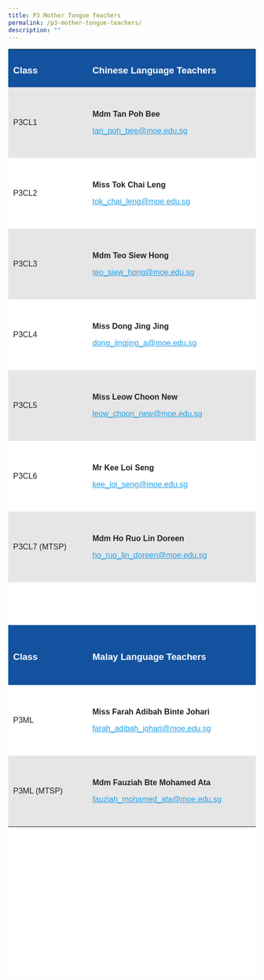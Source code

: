 ```yaml
---
title: P3 Mother Tongue Teachers
permalink: /p3-mother-tongue-teachers/
description: ""
---
```

<table style="box-sizing: inherit; border-collapse: collapse; border-spacing: 0px; max-width: 100%; color: rgb(34, 34, 34); font-family: &quot;Source Sans Pro&quot;, sans-serif; font-size: 16px; font-style: normal; font-variant-ligatures: normal; font-variant-caps: normal; font-weight: 400; letter-spacing: normal; orphans: 2; text-align: start; text-transform: none; white-space: normal; widows: 2; word-spacing: 0px; -webkit-text-stroke-width: 0px; background-color: rgb(255, 255, 255); text-decoration-thickness: initial; text-decoration-style: initial; text-decoration-color: initial; width: 633.775px; height: 1882px;"><tbody style="box-sizing: inherit;"><tr style="box-sizing: inherit; background: rgb(19, 82, 158); height: 23px;"><td style="box-sizing: inherit; padding: 5px 10px; width: 241.75px; height: 23px;"><h3 style="box-sizing: inherit; font-family: &quot;Source Sans Pro&quot;, sans-serif; text-transform: none;"><span style="box-sizing: inherit; color: rgb(255, 255, 255);">Class</span></h3></td><td style="box-sizing: inherit; padding: 5px 10px; width: 392.025px; height: 23px;"><h3 style="box-sizing: inherit; font-family: &quot;Source Sans Pro&quot;, sans-serif; text-transform: none;"><span style="box-sizing: inherit; color: rgb(255, 255, 255);">Chinese Language Teachers</span></h3></td></tr><tr style="box-sizing: inherit; background: rgb(230, 230, 230); height: 144px;"><td style="box-sizing: inherit; padding: 5px 10px; width: 241.75px; height: 144px;">P3CL1</td><td style="box-sizing: inherit; padding: 5px 10px; width: 392.025px; height: 144px;"><p style="box-sizing: inherit; font-size: 1em;"><strong style="box-sizing: inherit; font-weight: bold;">Mdm Tan Poh Bee</strong></p><p style="box-sizing: inherit; font-size: 1em;"><a href="mailto:tan_poh_bee@moe.edu.sg" style="box-sizing: inherit; background-color: transparent; transition: all 0.25s ease-in-out 0s; text-decoration: underline; color: rgb(37, 160, 232);">tan_poh_bee@moe.edu.sg</a></p></td></tr><tr style="box-sizing: inherit; background: rgb(255, 255, 255); height: 144px;"><td style="box-sizing: inherit; padding: 5px 10px; width: 241.75px; height: 144px;">P3CL2</td><td style="box-sizing: inherit; padding: 5px 10px; width: 392.025px; height: 144px;"><p style="box-sizing: inherit; font-size: 1em;"><strong style="box-sizing: inherit; font-weight: bold;">Miss Tok Chai Leng</strong></p><p style="box-sizing: inherit; font-size: 1em;"><a href="mailto:tok_chai_leng@moe.edu.sg" style="box-sizing: inherit; background-color: transparent; transition: all 0.25s ease-in-out 0s; text-decoration: underline; color: rgb(37, 160, 232);">tok_chai_leng@moe.edu.sg</a></p></td></tr><tr style="box-sizing: inherit; background: rgb(230, 230, 230); height: 144px;"><td style="box-sizing: inherit; padding: 5px 10px; width: 241.75px; height: 144px;">P3CL3</td><td style="box-sizing: inherit; padding: 5px 10px; width: 392.025px; height: 144px;"><p style="box-sizing: inherit; font-size: 1em;"><strong style="box-sizing: inherit; font-weight: bold;">Mdm Teo Siew Hong</strong></p><p style="box-sizing: inherit; font-size: 1em;"><a href="mailto:teo_siew_hong@moe.edu.sg" style="box-sizing: inherit; background-color: transparent; transition: all 0.25s ease-in-out 0s; text-decoration: underline; color: rgb(37, 160, 232);">teo_siew_hong@moe.edu.sg</a></p></td></tr><tr style="box-sizing: inherit; background: rgb(255, 255, 255); height: 144px;"><td style="box-sizing: inherit; padding: 5px 10px; width: 241.75px; height: 144px;">P3CL4</td><td style="box-sizing: inherit; padding: 5px 10px; width: 392.025px; height: 144px;"><p style="box-sizing: inherit; font-size: 1em;"><strong style="box-sizing: inherit; font-weight: bold;">Miss Dong Jing Jing</strong></p><p style="box-sizing: inherit; font-size: 1em;"><a href="mailto:dong_jingjing_a@moe.edu.sg" style="box-sizing: inherit; background-color: transparent; transition: all 0.25s ease-in-out 0s; text-decoration: underline; color: rgb(37, 160, 232);">dong_jingjing_a@moe.edu.sg</a></p></td></tr><tr style="box-sizing: inherit; background: rgb(230, 230, 230); height: 144px;"><td style="box-sizing: inherit; padding: 5px 10px; width: 241.75px; height: 144px;">P3CL5</td><td style="box-sizing: inherit; padding: 5px 10px; width: 392.025px; height: 144px;"><p style="box-sizing: inherit; font-size: 1em;"><strong style="box-sizing: inherit; font-weight: bold;">Miss Leow Choon New</strong></p><p style="box-sizing: inherit; font-size: 1em;"><a href="mailto:leow_choon_new@moe.edu.sg" style="box-sizing: inherit; background-color: transparent; transition: all 0.25s ease-in-out 0s; text-decoration: underline; color: rgb(37, 160, 232);">leow_choon_new@moe.edu.sg</a></p></td></tr><tr style="box-sizing: inherit; background: rgb(255, 255, 255); height: 144px;"><td style="box-sizing: inherit; padding: 5px 10px; width: 241.75px; height: 144px;">P3CL6</td><td style="box-sizing: inherit; padding: 5px 10px; width: 392.025px; height: 144px;"><p style="box-sizing: inherit; font-size: 1em;"><strong style="box-sizing: inherit; font-weight: bold;">Mr Kee Loi Seng</strong></p><p style="box-sizing: inherit; font-size: 1em;"><a href="mailto:kee_loi_seng@moe.edu.sg" style="box-sizing: inherit; background-color: transparent; transition: all 0.25s ease-in-out 0s; text-decoration: underline; color: rgb(37, 160, 232);">kee_loi_seng@moe.edu.sg</a></p></td></tr><tr style="box-sizing: inherit; background: rgb(230, 230, 230); height: 144px;"><td style="box-sizing: inherit; padding: 5px 10px; width: 241.75px; height: 144px;">P3CL7 (MTSP)</td><td style="box-sizing: inherit; padding: 5px 10px; width: 392.025px; height: 144px;"><p style="box-sizing: inherit; font-size: 1em;"><strong style="box-sizing: inherit; font-weight: bold;">Mdm Ho Ruo Lin Doreen</strong></p><p style="box-sizing: inherit; font-size: 1em;"><a href="mailto:ho_ruo_lin_doreen@moe.edu.sg" style="box-sizing: inherit; background-color: transparent; transition: all 0.25s ease-in-out 0s; text-decoration: underline; color: rgb(37, 160, 232);">ho_ruo_lin_doreen@moe.edu.sg</a></p></td></tr><tr style="box-sizing: inherit; background: rgb(255, 255, 255); height: 87px;"><td style="box-sizing: inherit; padding: 5px 10px; width: 241.75px; height: 87px;">&nbsp;</td><td style="box-sizing: inherit; padding: 5px 10px; width: 392.025px; height: 87px;"><p style="box-sizing: inherit; font-size: 1em;"><strong style="box-sizing: inherit; font-weight: bold;">&nbsp;</strong></p></td></tr><tr style="box-sizing: inherit; background: rgb(19, 82, 158);"><td style="box-sizing: inherit; padding: 5px 10px; width: 241.75px; height: 122px;"><h3 style="box-sizing: inherit; font-family: &quot;Source Sans Pro&quot;, sans-serif; text-transform: none;"><span style="box-sizing: inherit; color: rgb(255, 255, 255);">Class</span></h3></td><td style="box-sizing: inherit; padding: 5px 10px; width: 392.025px; height: 122px;"><h3 style="box-sizing: inherit; font-family: &quot;Source Sans Pro&quot;, sans-serif; text-transform: none;"><span style="box-sizing: inherit; color: rgb(255, 255, 255);">Malay Language Teachers</span></h3></td></tr><tr style="box-sizing: inherit; background: rgb(255, 255, 255); height: 144px;"><td style="box-sizing: inherit; padding: 5px 10px; width: 241.75px; height: 144px;"><p style="box-sizing: inherit; font-size: 1em;">P3ML</p></td><td style="box-sizing: inherit; padding: 5px 10px; width: 392.025px; height: 144px;"><p style="box-sizing: inherit; font-size: 1em;"><strong style="box-sizing: inherit; font-weight: bold;">Miss Farah Adibah Binte Johari</strong></p><p style="box-sizing: inherit; font-size: 1em;"><a href="mailto:farah_adibah_johari@moe.edu.sg" style="box-sizing: inherit; background-color: transparent; transition: all 0.25s ease-in-out 0s; text-decoration: underline; color: rgb(37, 160, 232);">farah_adibah_johari@moe.edu.sg</a></p></td></tr><tr style="box-sizing: inherit; background: rgb(230, 230, 230); height: 144px;"><td style="box-sizing: inherit; padding: 5px 10px; width: 241.75px; height: 144px;"><p style="box-sizing: inherit; font-size: 1em;">P3ML (MTSP)</p></td><td style="box-sizing: inherit; padding: 5px 10px; width: 392.025px; height: 144px;"><p style="box-sizing: inherit; font-size: 1em;"><strong style="box-sizing: inherit; font-weight: bold;">Mdm Fauziah Bte Mohamed Ata</strong></p><p style="box-sizing: inherit; font-size: 1em;"><a href="mailto:fauziah_mohamed_ata@moe.edu.sg" style="box-sizing: inherit; background-color: transparent; transition: all 0.25s ease-in-out 0s; text-decoration: underline; color: rgb(37, 160, 232);">fauziah_mohamed_ata@moe.edu.sg</a></p></td></tr></tbody></table>